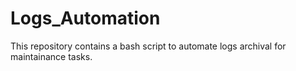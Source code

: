 # Logs_Automation

This repository contains a bash script to automate logs archival for maintainance tasks.
